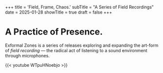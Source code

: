 +++
title = 'Field, Frame, Chaos.' 
subTitle = "A Series of Field Recordings"
date = 2025-01-28
showTitle = true
draft = false
+++

# A Practice of Presence.

<!-- {{< imgh src="/photos/geofon-is.JPG" caption="Photo: Mads Kjeldgaard 2025." >}} -->

Exformal Zones is a series of releases exploring and expanding the art-form of *field recording* — the radical act of listening to a sound environment through microphones.

{{< youtube WTpuHNoebjo >}}

<br>

~~~


